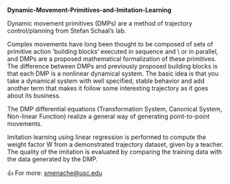 **Dynamic-Movement-Primitives-and-Imitation-Learning**

Dynamic movement primitives (DMPs) are a method of trajectory control/planning from Stefan Schaal’s lab. 

Complex movements have long been thought to be composed of sets of primitive action ‘building blocks’ executed in sequence and \ or in parallel, and DMPs are a proposed mathematical formalization of these primitives. The difference between DMPs and previously proposed building blocks is that each DMP is a nonlinear dynamical system. The basic idea is that you take a dynamical system with well specified, stable behavior and add another term that makes it follow some interesting trajectory as it goes about its business. 

The DMP differential equations (Transformation System, Canonical System, Non-linear Function) realize a general way of generating point-to-point movements.

Imitation learning using linear regression is performed to compute the weight factor W from a demonstrated trajectory dataset, given by a teacher. The quality of the imitation is evaluated by comparing the training data with the data generated by the DMP.

:+1: For more: smenache@usc.edu
